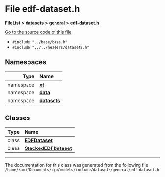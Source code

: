 

# File edf-dataset.h



[**FileList**](files.md) **>** [**datasets**](dir_29ff4802398ba4a572b958e731c7adb4.md) **>** [**general**](dir_3e490c73b2bbc01f3b90ef3b6e284c64.md) **>** [**edf-dataset.h**](edf-dataset_8h.md)

[Go to the source code of this file](edf-dataset_8h_source.md)



* `#include "../base/base.h"`
* `#include "../../headers/datasets.h"`













## Namespaces

| Type | Name |
| ---: | :--- |
| namespace | [**xt**](namespacext.md) <br> |
| namespace | [**data**](namespacext_1_1data.md) <br> |
| namespace | [**datasets**](namespacext_1_1data_1_1datasets.md) <br> |


## Classes

| Type | Name |
| ---: | :--- |
| class | [**EDFDataset**](classxt_1_1data_1_1datasets_1_1EDFDataset.md) <br> |
| class | [**StackedEDFDataset**](classxt_1_1data_1_1datasets_1_1StackedEDFDataset.md) <br> |



















































------------------------------
The documentation for this class was generated from the following file `/home/kami/Documents/cpp/models/include/datasets/general/edf-dataset.h`

